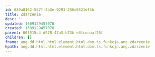 ```yaml
---
id: 630a8162-557f-4a3e-9291-256e5521ef5b
title: Zdarzenie
desc: ''
updated: 1609129457070
created: 1609129457070
parent: 60f515c4-d978-47a3-b73b-e4fceaaaf26f
children: []
fname: ang.dd.html.html.element.html.dom.ts.funkcja.ang.zdarzenie
hpath: ang.dd.html.html.element.html.dom.ts.funkcja.ang.zdarzenie
---
```



